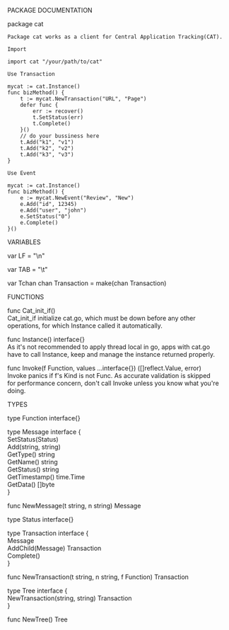 PACKAGE DOCUMENTATION

package cat

    Package cat works as a client for Central Application Tracking(CAT).

    Import

	import cat "/your/path/to/cat"

    Use Transaction

	mycat := cat.Instance()
	func bizMethod() {
		t := mycat.NewTransaction("URL", "Page")
		defer func {
			err := recover()
			t.SetStatus(err)
			t.Complete()
		}()
		// do your bussiness here
		t.Add("k1", "v1")
		t.Add("k2", "v2")
		t.Add("k3", "v3")
	}

    Use Event

	mycat := cat.Instance()
	func bizMethod() {
		e := mycat.NewEvent("Review", "New")
		e.Add("id", 12345)
		e.Add("user", "john")
		e.SetStatus("0")
		e.Complete()
	}()

VARIABLES

var LF = "\n"

var TAB = "\t"

var Tchan chan Transaction = make(chan Transaction)

FUNCTIONS

func Cat_init_if()  
    Cat_init_if initialize cat.go, which must be down before any other  
    operations, for which Instance called it automatically.  

func Instance() interface{}  
    As it's not recommended to apply thread local in go, apps with cat.go  
    have to call Instance, keep and manage the instance returned properly.  

func Invoke(f Function, values ...interface{}) ([]reflect.Value, error)  
    Invoke panics if f's Kind is not Func. As accurate validation is skipped  
    for performance concern, don't call Invoke unless you know what you're  
    doing.

TYPES

type Function interface{}

type Message interface {  
    SetStatus(Status)  
    Add(string, string)  
    GetType() string  
    GetName() string  
    GetStatus() string  
    GetTimestamp() time.Time  
    GetData() []byte  
}

func NewMessage(t string, n string) Message

type Status interface{}

type Transaction interface {  
    Message  
    AddChild(Message) Transaction  
    Complete()  
}

func NewTransaction(t string, n string, f Function) Transaction

type Tree interface {  
    NewTransaction(string, string) Transaction  
}

func NewTree() Tree


